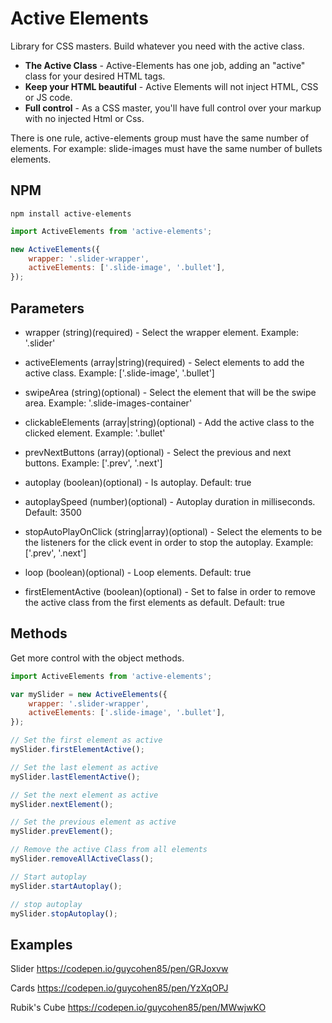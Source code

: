 # Active Elements
Library for CSS masters.
Build whatever you need with the active class.

- **The Active Class** - Active-Elements has one job, adding an "active" class for your desired HTML tags.
- **Keep your HTML beautiful** - Active Elements will not inject HTML, CSS or JS code.
- **Full control** - As a CSS master, you'll have full control over your markup with no injected Html or Css.

There is one rule, active-elements group must have the same number of elements.
For example: slide-images must have the same number of bullets elements.


## NPM

```
npm install active-elements
```

```javascript
import ActiveElements from 'active-elements';

new ActiveElements({
    wrapper: '.slider-wrapper', 
    activeElements: ['.slide-image', '.bullet'],
}); 

```

## Parameters
- wrapper
(string)(required) - Select the wrapper element.
Example: '.slider'
    
- activeElements
(array|string)(required) - Select elements to add the active class.
Example: ['.slide-image', '.bullet']
    
- swipeArea
(string)(optional) - Select the element that will be the swipe area.
Example: '.slide-images-container'

- clickableElements
(array|string)(optional) -  Add the active class to the clicked element.
Example: '.bullet'

- prevNextButtons
(array)(optional) - Select the previous and next buttons.
Example: ['.prev', '.next']

- autoplay
(boolean)(optional) - Is autoplay.
Default: true

- autoplaySpeed
(number)(optional) - Autoplay duration in milliseconds.
Default: 3500

- stopAutoPlayOnClick
(string|array)(optional) - Select the elements to be the listeners for the click event in order to stop the autoplay.
Example: ['.prev', '.next']

- loop
(boolean)(optional) - Loop elements.
Default: true

- firstElementActive
(boolean)(optional) - Set to false in order to remove the active class from the first elements as default.
Default: true

## Methods

Get more control with the object methods.

```javascript
import ActiveElements from 'active-elements';

var mySlider = new ActiveElements({
    wrapper: '.slider-wrapper', 
    activeElements: ['.slide-image', '.bullet'],
}); 

// Set the first element as active
mySlider.firstElementActive();

// Set the last element as active
mySlider.lastElementActive();

// Set the next element as active
mySlider.nextElement();

// Set the previous element as active
mySlider.prevElement();

// Remove the active Class from all elements
mySlider.removeAllActiveClass();

// Start autoplay
mySlider.startAutoplay();

// stop autoplay
mySlider.stopAutoplay();

```

## Examples

Slider
https://codepen.io/guycohen85/pen/GRJoxvw

Cards
https://codepen.io/guycohen85/pen/YzXqOPJ

Rubik's Cube
https://codepen.io/guycohen85/pen/MWwjwKO


